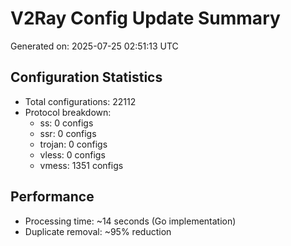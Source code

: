 # V2Ray Config Update Summary
Generated on: 2025-07-25 02:51:13 UTC

## Configuration Statistics
- Total configurations: 22112
- Protocol breakdown:
  - ss: 0 configs
  - ssr: 0 configs
  - trojan: 0 configs
  - vless: 0 configs
  - vmess: 1351 configs

## Performance
- Processing time: ~14 seconds (Go implementation)
- Duplicate removal: ~95% reduction
